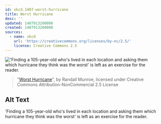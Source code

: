 ```yaml
---
id: xkcd.1407-worst-hurricane
title: Worst Hurricane
desc: ''
updated: 1407913200000
created: 1407913200000
sources:
  - name: xkcd
    url: 'https://creativecommons.org/licenses/by-nc/2.5/'
    license: Creative Commons 2.5
---
```

!['Finding a 105-year-old who's lived in each location and asking them which hurricane they think was the worst' is left as an exercise for the reader.](https://imgs.xkcd.com/comics/worst_hurricane.png)
> "[Worst Hurricane](https://xkcd.com/1407/)", by Randall Munroe, licensed under Creative Commons Attribution-NonCommercial 2.5 License

## Alt Text
'Finding a 105-year-old who's lived in each location and asking them which hurricane they think was the worst' is left as an exercise for the reader.
